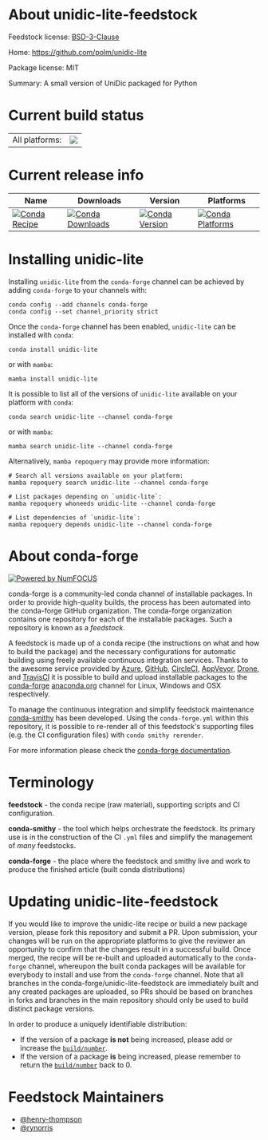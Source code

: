About unidic-lite-feedstock
===========================

Feedstock license: [BSD-3-Clause](https://github.com/conda-forge/unidic-lite-feedstock/blob/main/LICENSE.txt)

Home: https://github.com/polm/unidic-lite

Package license: MIT

Summary: A small version of UniDic packaged for Python

Current build status
====================


<table><tr><td>All platforms:</td>
    <td>
      <a href="https://dev.azure.com/conda-forge/feedstock-builds/_build/latest?definitionId=11847&branchName=main">
        <img src="https://dev.azure.com/conda-forge/feedstock-builds/_apis/build/status/unidic-lite-feedstock?branchName=main">
      </a>
    </td>
  </tr>
</table>

Current release info
====================

| Name | Downloads | Version | Platforms |
| --- | --- | --- | --- |
| [![Conda Recipe](https://img.shields.io/badge/recipe-unidic--lite-green.svg)](https://anaconda.org/conda-forge/unidic-lite) | [![Conda Downloads](https://img.shields.io/conda/dn/conda-forge/unidic-lite.svg)](https://anaconda.org/conda-forge/unidic-lite) | [![Conda Version](https://img.shields.io/conda/vn/conda-forge/unidic-lite.svg)](https://anaconda.org/conda-forge/unidic-lite) | [![Conda Platforms](https://img.shields.io/conda/pn/conda-forge/unidic-lite.svg)](https://anaconda.org/conda-forge/unidic-lite) |

Installing unidic-lite
======================

Installing `unidic-lite` from the `conda-forge` channel can be achieved by adding `conda-forge` to your channels with:

```
conda config --add channels conda-forge
conda config --set channel_priority strict
```

Once the `conda-forge` channel has been enabled, `unidic-lite` can be installed with `conda`:

```
conda install unidic-lite
```

or with `mamba`:

```
mamba install unidic-lite
```

It is possible to list all of the versions of `unidic-lite` available on your platform with `conda`:

```
conda search unidic-lite --channel conda-forge
```

or with `mamba`:

```
mamba search unidic-lite --channel conda-forge
```

Alternatively, `mamba repoquery` may provide more information:

```
# Search all versions available on your platform:
mamba repoquery search unidic-lite --channel conda-forge

# List packages depending on `unidic-lite`:
mamba repoquery whoneeds unidic-lite --channel conda-forge

# List dependencies of `unidic-lite`:
mamba repoquery depends unidic-lite --channel conda-forge
```


About conda-forge
=================

[![Powered by
NumFOCUS](https://img.shields.io/badge/powered%20by-NumFOCUS-orange.svg?style=flat&colorA=E1523D&colorB=007D8A)](https://numfocus.org)

conda-forge is a community-led conda channel of installable packages.
In order to provide high-quality builds, the process has been automated into the
conda-forge GitHub organization. The conda-forge organization contains one repository
for each of the installable packages. Such a repository is known as a *feedstock*.

A feedstock is made up of a conda recipe (the instructions on what and how to build
the package) and the necessary configurations for automatic building using freely
available continuous integration services. Thanks to the awesome service provided by
[Azure](https://azure.microsoft.com/en-us/services/devops/), [GitHub](https://github.com/),
[CircleCI](https://circleci.com/), [AppVeyor](https://www.appveyor.com/),
[Drone](https://cloud.drone.io/welcome), and [TravisCI](https://travis-ci.com/)
it is possible to build and upload installable packages to the
[conda-forge](https://anaconda.org/conda-forge) [anaconda.org](https://anaconda.org/)
channel for Linux, Windows and OSX respectively.

To manage the continuous integration and simplify feedstock maintenance
[conda-smithy](https://github.com/conda-forge/conda-smithy) has been developed.
Using the ``conda-forge.yml`` within this repository, it is possible to re-render all of
this feedstock's supporting files (e.g. the CI configuration files) with ``conda smithy rerender``.

For more information please check the [conda-forge documentation](https://conda-forge.org/docs/).

Terminology
===========

**feedstock** - the conda recipe (raw material), supporting scripts and CI configuration.

**conda-smithy** - the tool which helps orchestrate the feedstock.
                   Its primary use is in the construction of the CI ``.yml`` files
                   and simplify the management of *many* feedstocks.

**conda-forge** - the place where the feedstock and smithy live and work to
                  produce the finished article (built conda distributions)


Updating unidic-lite-feedstock
==============================

If you would like to improve the unidic-lite recipe or build a new
package version, please fork this repository and submit a PR. Upon submission,
your changes will be run on the appropriate platforms to give the reviewer an
opportunity to confirm that the changes result in a successful build. Once
merged, the recipe will be re-built and uploaded automatically to the
`conda-forge` channel, whereupon the built conda packages will be available for
everybody to install and use from the `conda-forge` channel.
Note that all branches in the conda-forge/unidic-lite-feedstock are
immediately built and any created packages are uploaded, so PRs should be based
on branches in forks and branches in the main repository should only be used to
build distinct package versions.

In order to produce a uniquely identifiable distribution:
 * If the version of a package **is not** being increased, please add or increase
   the [``build/number``](https://docs.conda.io/projects/conda-build/en/latest/resources/define-metadata.html#build-number-and-string).
 * If the version of a package **is** being increased, please remember to return
   the [``build/number``](https://docs.conda.io/projects/conda-build/en/latest/resources/define-metadata.html#build-number-and-string)
   back to 0.

Feedstock Maintainers
=====================

* [@henry-thompson](https://github.com/henry-thompson/)
* [@rynorris](https://github.com/rynorris/)

